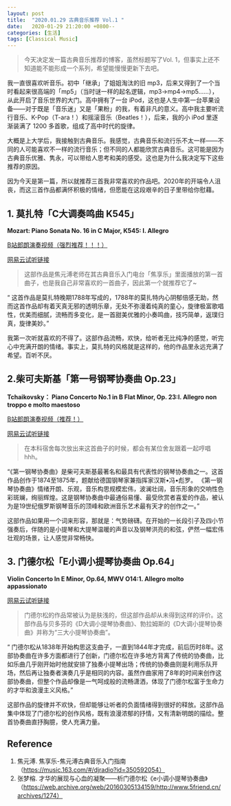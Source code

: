 ```yaml
---
layout: post
title:  "2020.01.29 古典音乐推荐 Vol.1 "
date:   2020-01-29 21:20:00 +0800--
categories: [生活]
tags: [Classical Music]
---
```



> 今天决定发一篇古典音乐推荐的博客，虽然标题写了Vol. 1，但事实上还不知道能不能形成一个系列，希望能慢慢更新下去吧。

我一直很喜欢听音乐。初中「继承」了姐姐淘汰的旧 mp3，后来又得到了一个当时看起来很高端的「mp5」（当时谜一样的起名逻辑，mp3->mp4->mp5……），从此开启了音乐世界的大门。高中拥有了一台 iPod，这也是人生中第一台苹果设备——对于既是「音乐迷」又是「果粉」的我，有着非凡的意义。高中我主要听流行音乐、K-Pop（T-ara！）和摇滚音乐（Beatles！），后来，我的小 iPod 里逐渐装满了 1200 多首歌，组成了高中时代的旋律。

大概是上大学后，我接触到古典音乐。我感觉，古典音乐和流行乐不太一样——不同的人可能喜欢不一样的流行音乐；但不同的人都能欣赏古典音乐。这可能是因为古典音乐优雅、隽永，可以带给人思考和美的感受。这也是为什么我决定写下这些推荐的原因。

因为今天是第一篇，所以就推荐三首我非常喜欢的作品吧。2020年的开端令人沮丧，而这三首作品都满怀积极的情绪，但愿能在这段艰辛的日子里带给你慰藉。

## 1. 莫扎特「C大调奏鸣曲 K545」

**Mozart: Piano Sonata No. 16 in C Major, K545: I. Allegro** 

[B站郎朗演奏视频（强烈推荐！！！）](https://www.bilibili.com/video/av56878759/)

[网易云试听链接](https://music.163.com/song?id=536086195&userid=41254148)

> 这部作品是焦元溥老师在其古典音乐入门电台「焦享乐」里面播放的第一首曲子，也是我自己非常喜欢的一首曲子，因此第一个就推荐它了~

 “ 这首作品是莫扎特晚期1788年写成的，1788年的莫扎特内心阴郁倍感无助，然而这首作品却有着天真无邪的透明乐章，无处不弥漫着纯真的童心，旋律极富歌唱性，优美而细腻，流畅而多变化，是一首甜美优雅的小奏鸣曲，技巧简单，返璞归真，旋律美妙。”

我第一次听就喜欢的不得了。这部作品流畅，欢快，给听者无比纯净的感觉，听完心中充满开朗的情绪。事实上，莫扎特的风格就是这样的，他的作品里永远充满了希望。百听不厌。

## 2.柴可夫斯基「第一号钢琴协奏曲 Op.23」

**Tchaikovsky： Piano Concerto No.1 in B Flat Minor, Op. 23:I. Allegro non troppo e molto maestoso**

[B站郎朗演奏视频（推荐！）](https://www.bilibili.com/video/av21435711/)

[网易云试听链接](https://music.163.com/song?id=426107885&userid=41254148)

> 在本科宿舍每次放出来这首曲子的时候，都会有某位舍友跟着一起哼唱hhh。

“《第一钢琴协奏曲》是柴可夫斯基最著名和最具有代表性的钢琴协奏曲之一。这首作品创作于1874至1875年，题献给德国钢琴家兼指挥家汉斯•冯•彪罗。
《第一钢琴协奏曲》情绪开朗、乐观，音乐构思规模宏伟，波澜壮阔，音乐形象的交响性色彩斑斓，绚丽辉煌。这是钢琴协奏曲中最通俗易懂、最受欣赏者喜爱的作品，被认为是19世纪俄罗斯钢琴音乐的顶峰和欧洲音乐艺术最有天才的创作之一。”

这部作品如果用一个词来形容，那就是：气势磅礴。在开始的一长段引子及四小节强奏后，伴随的是小提琴和大提琴温暖的声音以及钢琴洪亮的和弦，俨然一幅宏伟壮观的场景，让人感觉非常畅快。

## 3. 门德尔松「E小调小提琴协奏曲 Op.64」

**Violin Concerto In E Minor, Op.64, MWV O14:1. Allegro molto appassionato** 

[网易云试听链接](https://music.163.com/song?id=2123602&userid=41254148)

> 门德尔松的作品常被认为是肤浅的，但这部作品却从未得到这样的评价。这部作品与贝多芬的《D大调小提琴协奏曲》、勃拉姆斯的《D大调小提琴协奏曲》并称为“三大小提琴协奏曲”。

“ 门德尔松从1838年开始构思这支曲子，一直到1844年才完成，前后历时8年。这部协奏曲在许多方面都进行了创新，门德尔松在许多地方背离了传统的协奏曲，比如乐曲几乎刚开始时他就安排了独奏小提琴出场；传统的协奏曲则是利用乐队开场，然后再让独奏者演奏几乎是相同的内容。虽然作曲家用了8年的时间来创作这部协奏曲，但整个作品却像是一气呵成般的流畅潇洒，体现了门德尔松富于生命力的才华和浪漫主义风格。”

这部作品的旋律并不欢快，但却能够让听者的负面情绪得到很好的释放。这部作品集中体现了门德尔松的创作风格，既有浪漫浓郁的抒情，又有清新明朗的描绘。整首协奏曲直抒胸臆，使人充满力量。

## Reference
1. 焦元溥. 焦享乐-焦元溥古典音乐入门指南（https://music.163.com/#/djradio?id=350592054）
2. 张梦榕. 才华的展现与心血的凝聚——析门德尔松《e小调小提琴协奏曲》（https://web.archive.org/web/20160305134159/http://www.5friend.cn/archives/1274）